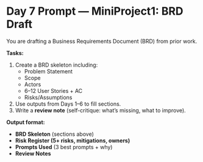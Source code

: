 # Day 7 Prompt — MiniProject1: BRD Draft

You are drafting a Business Requirements Document (BRD) from prior work.  

**Tasks:**
1. Create a BRD skeleton including:
   - Problem Statement
   - Scope
   - Actors
   - 6–12 User Stories + AC
   - Risks/Assumptions
2. Use outputs from Days 1–6 to fill sections.  
3. Write a **review note** (self-critique: what’s missing, what to improve).

**Output format:**
- **BRD Skeleton** (sections above)  
- **Risk Register (5+ risks, mitigations, owners)**  
- **Prompts Used** (3 best prompts + why)  
- **Review Notes**


